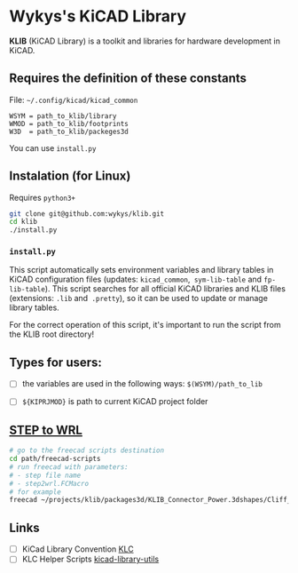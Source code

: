# Wykys's KiCAD Library
__KLIB__ (KiCAD Library) is a toolkit and libraries for hardware development in KiCAD.


## Requires the definition of these constants
File: `~/.config/kicad/kicad_common`
```
WSYM = path_to_klib/library
WMOD = path_to_klib/footprints
W3D  = path_to_klib/packeges3d
```
You can use `install.py`


## Instalation (for Linux)
Requires `python3+`
```bash
git clone git@github.com:wykys/klib.git
cd klib
./install.py
```
### `install.py`
This script automatically sets environment variables and library tables in KiCAD configuration files (updates: `kicad_common`,` sym-lib-table` and `fp-lib-table`). This script searches for all official KiCAD libraries and KLIB files (extensions: `.lib` and` .pretty`), so it can be used to update or manage library tables.

For the correct operation of this script, it's important to run the script from the KLIB root directory!



## Types for users:

- [ ] the variables are used in the following ways: `$(WSYM)/path_to_lib`
- [ ] `${KIPRJMOD}` is path to current KiCAD project folder


## [STEP to WRL](https://github.com/SchrodingersGat/freecad-scripts)
```bash
# go to the freecad scripts destination
cd path/freecad-scripts
# run freecad with parameters:
# - step file name
# - step2wrl.FCMacro
# for example
freecad ~/projects/klib/packages3d/KLIB_Connector_Power.3dshapes/Cliff_FC681495.step step2wrl.FCMacro
```


## Links

- [ ] KiCad Library Convention [KLC](http://kicad-pcb.org/libraries/klc/)
- [ ] KLC Helper Scripts [kicad-library-utils](https://github.com/kicad/kicad-library-utils)
